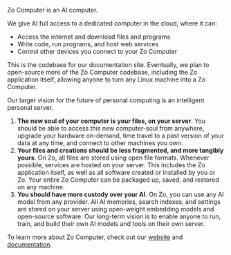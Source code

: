Zo Computer is an AI computer.

We give AI full access to a dedicated computer in the cloud, where it can:

- Access the internet and download files and programs
- Write code, run programs, and host web services
- Control other devices you connect to your Zo Computer

This is the codebase for our documentation site. Eventually, we plan to open-source more of the Zo Computer codebase, including the Zo application itself, allowing anyone to turn any Linux machine into a Zo Computer.

Our larger vision for the future of personal computing is an intelligent personal server.

1. **The new soul of your computer is your files, on your server**. You should be able to access this new computer-soul from anywhere, upgrade your hardware on-demand, time travel to a past version of your data at any time, and connect to other machines you own.
2. **Your files and creations should be less fragmented, and more tangibly yours**. On Zo, all files are stored using open file formats. Whenever possible, services are hosted on your server. This includes the Zo application itself, as well as all software created or installed by you or Zo. Your entire Zo Computer can be packaged up, saved, and restored on any machine.
3. **You should have more custody over your AI**. On Zo, you can use any AI model from any provider. All AI memories, search indexes, and settings are stored on your server using open-weight embedding models and open-source software. Our long-term vision is to enable anyone to run, train, and build their own AI models and tools on their own server.

To learn more about Zo Computer, check out our [website](https://www.zo.computer) and [documentation](https://docs.zocomputer.com).
